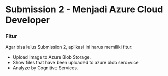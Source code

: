 # Submission 2 - Menjadi Azure Cloud Developer


### **Fitur**
Agar bisa lulus Submission 2, aplikasi ini harus memiliki fitur:
- Upload image to Azure Blob Storage.
- Show files that have been uploaded to azure blob serc=vice
- Analyze by Cognitive Services.

